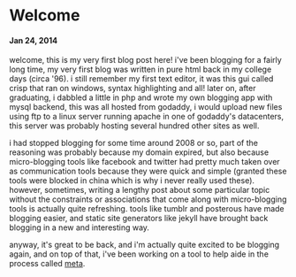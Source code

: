 # Welcome

#### Jan 24, 2014

welcome, this is my very first blog post here!  i've been blogging
for a fairly long time, my very first blog was written in pure html
back in my college days (circa '96).  i still remember my first text
editor, it was this gui called crisp that ran on windows, syntax
highlighting and all!  later on, after graduating, i dabbled a little
in php and wrote my own blogging app with mysql backend, this was
all hosted from godaddy, i would upload new files using ftp to a
linux server running apache in one of godaddy's datacenters, this
server was probably hosting several hundred other sites as well.

i had stopped blogging for some time around 2008 or so, part of the
reasoning was probably because my domain expired, but also because
micro-blogging tools like facebook and twitter had pretty much taken
over as communication tools because they were quick and simple (granted
these tools were blocked in china which is why i never really used these).
however, sometimes, writing a lengthy post about some particular topic
without the constraints or associations that come along with
micro-blogging tools is actually quite refreshing.  tools like tumblr
and posterous have made blogging easier, and static site generators
like jekyll have brought back blogging in a new and interesting way.

anyway, it's great to be back, and i'm actually quite excited to be
blogging again, and on top of that, i've been working on a tool to
help aide in the process called [meta](https://github.com/stephenhu/meta).

